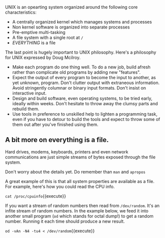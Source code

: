 UNIX is an opearting system organized around the following core characteristics:

* A centrally organized kernel which manages systems and processes
* Non kernel software is organized into separate processes
* Pre-emptive multi-tasking
* A file system with a single root at `/`
* *EVERYTHING* is a file

The last point is hugely important to UNIX philosophy. Here's a philosophy for UNIX expressed by Doug Mcilroy.

* Make each program do one thing well. To do a new job, build afresh rather than complicate old programs by adding new "features".
* Expect the output of every program to become the input to another, as yet unknown, program. Don't clutter output with extraneous information. Avoid stringently columnar or binary input formats. Don't insist on interactive input.
* Design and build software, even operating systems, to be tried early, ideally within weeks. Don't hesitate to throw away the clumsy parts and rebuild them.
* Use tools in preference to unskilled help to lighten a programming task, even if you have to detour to build the tools and expect to throw some of them out after you've finished using them.

## A bit more on everything is a file.

Hard drives, modems, keyboards, printers and even network communications are just simple streams of bytes exposed through the file system.

Don't worry about the details yet. Do remember than `man` and `apropos`

A great example of this is that all system properties are available as a file. For example, here's how you could read the CPU info.

`cat /proc/cpuinfo`{{execute}}

If you want a stream of random numbers then read from `/dev/random`. It's an infite stream of random numbers. In the example below, we feed it into another small program (`od` which stands for octal dump!) to get a random number. Running it each time should produce a new result.

`od -vAn -N4 -tu4 < /dev/random`{{execute}}
